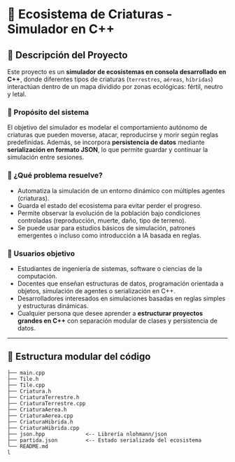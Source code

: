 # 🧬 Ecosistema de Criaturas - Simulador en C++

## 📌 Descripción del Proyecto

Este proyecto es un **simulador de ecosistemas en consola desarrollado en C++**, donde diferentes tipos de criaturas (`terrestres`, `aéreas`, `híbridas`) interactúan dentro de un mapa dividido por zonas ecológicas: fértil, neutro y letal.

### 🎯 Propósito del sistema

El objetivo del simulador es modelar el comportamiento autónomo de criaturas que pueden moverse, atacar, reproducirse y morir según reglas predefinidas. Además, se incorpora **persistencia de datos** mediante **serialización en formato JSON**, lo que permite guardar y continuar la simulación entre sesiones.

### 🔧 ¿Qué problema resuelve?

- Automatiza la simulación de un entorno dinámico con múltiples agentes (criaturas).
- Guarda el estado del ecosistema para evitar perder el progreso.
- Permite observar la evolución de la población bajo condiciones controladas (reproducción, muerte, daño, tipo de terreno).
- Se puede usar para estudios básicos de simulación, patrones emergentes o incluso como introducción a IA basada en reglas.

### 👥 Usuarios objetivo

- Estudiantes de ingeniería de sistemas, software o ciencias de la computación.
- Docentes que enseñan estructuras de datos, programación orientada a objetos, simulación de agentes o serialización en C++.
- Desarrolladores interesados en simulaciones basadas en reglas simples y estructuras dinámicas.
- Cualquier persona que desee aprender a **estructurar proyectos grandes en C++** con separación modular de clases y persistencia de datos.

---

## 📁 Estructura modular del código

```plaintext
├── main.cpp
├── Tile.h
├── Tile.cpp
├── Criatura.h
├── CriaturaTerrestre.h
├── CriaturaTerrestre.cpp
├── CriaturaAerea.h
├── CriaturaAerea.cpp
├── CriaturaHibrida.h
├── CriaturaHibrida.cpp
├── json.hpp             <-- Librería nlohmann/json
├── partida.json         <-- Estado serializado del ecosistema
└── README.md
l
